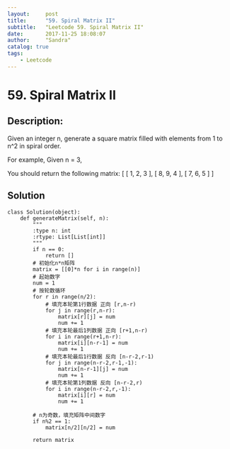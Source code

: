 ```yaml
---
layout:     post
title:      "59. Spiral Matrix II"
subtitle:   "Leetcode 59. Spiral Matrix II"
date:       2017-11-25 18:08:07 
author:     "Sandra"
catalog: true
tags:
    - Leetcode
---
```


# 59. Spiral Matrix II

## Description:

Given an integer n, generate a square matrix filled with elements from 1 to n^2 in spiral order.

For example,
Given n = 3,

You should return the following matrix:
    [
     [ 1, 2, 3 ],
     [ 8, 9, 4 ],
     [ 7, 6, 5 ]
    ]

## Solution
    class Solution(object):
        def generateMatrix(self, n):
            """
            :type n: int
            :rtype: List[List[int]]
            """
            if n == 0:
                return []
            # 初始化n*n矩阵
            matrix = [[0]*n for i in range(n)]
            # 起始数字
            num = 1
            # 按轮数循环
            for r in range(n/2):
                # 填充本轮第1行数据 正向 [r,n-r)
                for j in range(r,n-r):
                    matrix[r][j] = num
                    num += 1
                # 填充本轮最后1列数据 正向 [r+1,n-r)
                for i in range(r+1,n-r):
                    matrix[i][n-r-1] = num
                    num += 1
                # 填充本轮最后1行数据 反向 [n-r-2,r-1)
                for j in range(n-r-2,r-1,-1):
                    matrix[n-r-1][j] = num
                    num += 1
                # 填充本轮第1列数据 反向 [n-r-2,r)
                for i in range(n-r-2,r,-1):
                    matrix[i][r] = num
                    num += 1
            
            # n为奇数，填充矩阵中间数字
            if n%2 == 1:
                matrix[n/2][n/2] = num
                    
            return matrix
